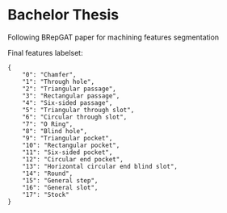 # Bachelor Thesis
Following BRepGAT paper for machining features segmentation  

Final features labelset:
```
{
    "0": "Chamfer",
    "1": "Through hole",
    "2": "Triangular passage",
    "3": "Rectangular passage",
    "4": "Six-sided passage",
    "5": "Triangular through slot",
    "6": "Circular through slot",
    "7": "O Ring",
    "8": "Blind hole",
    "9": "Triangular pocket",
    "10": "Rectangular pocket",
    "11": "Six-sided pocket",
    "12": "Circular end pocket",
    "13": "Horizontal circular end blind slot",
    "14": "Round",
    "15": "General step",
    "16": "General slot",
    "17": "Stock"
}
```